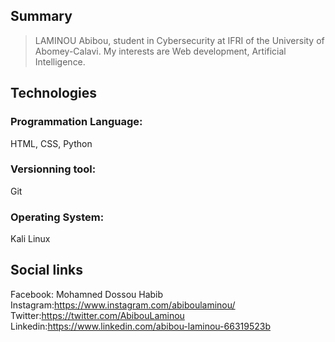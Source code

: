 ## Summary
>LAMINOU Abibou,  student in Cybersecurity at IFRI of the University of Abomey-Calavi. 
>My interests are Web development, Artificial Intelligence.
## Technologies
### Programmation Language: 
HTML, CSS, Python 
### Versionning tool: 
Git
### Operating System:
Kali Linux
## Social links
Facebook: Mohamned Dossou Habib
Instagram:https://www.instagram.com/abiboulaminou/
Twitter:https://twitter.com/AbibouLaminou
Linkedin:https://www.linkedin.com/abibou-laminou-66319523b
